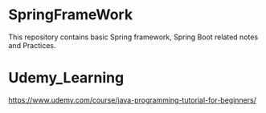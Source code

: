 # SpringFrameWork

This repository contains basic Spring framework, Spring Boot related notes and Practices. 

# Udemy_Learning
https://www.udemy.com/course/java-programming-tutorial-for-beginners/
